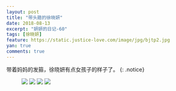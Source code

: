 ```yaml
---
layout: post
title: "带头箍的徐晓妍"
date: 2018-08-13
excerpt: "妍妍的日记-60"
tags: [徐晓妍]
feature: https://static.justice-love.com/image/jpg/bjtp2.jpg
yan: true
comments: true
---
```

带着妈妈的发箍，徐晓妍有点女孩子的样子了。
{: .notice}
<figure>
    <img src="{{ site.staticUrl }}/yanyan/image/tougu1.jpg?imageMogr2/auto-orient" />
    <img src="{{ site.staticUrl }}/yanyan/image/tougu2.jpg?imageMogr2/auto-orient" />
    <img src="{{ site.staticUrl }}/yanyan/image/tougu3.jpg?imageMogr2/auto-orient" />
    <img src="{{ site.staticUrl }}/yanyan/image/tougu4.jpg?imageMogr2/auto-orient" />
</figure>
